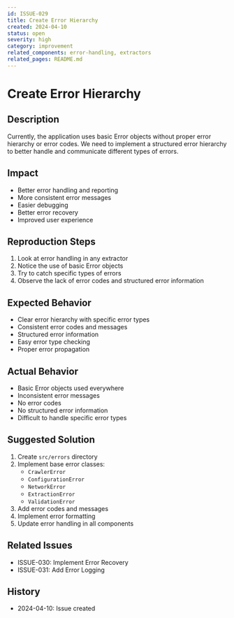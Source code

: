 ```yaml
---
id: ISSUE-029
title: Create Error Hierarchy
created: 2024-04-10
status: open
severity: high
category: improvement
related_components: error-handling, extractors
related_pages: README.md
---
```


# Create Error Hierarchy

## Description
Currently, the application uses basic Error objects without proper error hierarchy or error codes. We need to implement a structured error hierarchy to better handle and communicate different types of errors.

## Impact
- Better error handling and reporting
- More consistent error messages
- Easier debugging
- Better error recovery
- Improved user experience

## Reproduction Steps
1. Look at error handling in any extractor
2. Notice the use of basic Error objects
3. Try to catch specific types of errors
4. Observe the lack of error codes and structured error information

## Expected Behavior
- Clear error hierarchy with specific error types
- Consistent error codes and messages
- Structured error information
- Easy error type checking
- Proper error propagation

## Actual Behavior
- Basic Error objects used everywhere
- Inconsistent error messages
- No error codes
- No structured error information
- Difficult to handle specific error types

## Suggested Solution
1. Create `src/errors` directory
2. Implement base error classes:
   - `CrawlerError`
   - `ConfigurationError`
   - `NetworkError`
   - `ExtractionError`
   - `ValidationError`
3. Add error codes and messages
4. Implement error formatting
5. Update error handling in all components

## Related Issues
- ISSUE-030: Implement Error Recovery
- ISSUE-031: Add Error Logging

## History
- 2024-04-10: Issue created 
